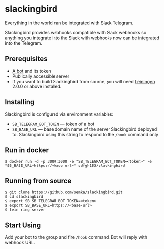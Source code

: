 # slackingbird

Everything in the world can be integrated with ~~Slack~~ Telegram.

Slackingbird provides webhooks compatible with Slack webhooks so anything you integrate into the Slack with 
webhooks now can be integrated into the Telegram.

## Prerequisites

- [A bot](https://core.telegram.org/bots#3-how-do-i-create-a-bot) and its 
token
- Publically accessible server
- If you want to build Slackingbird from source, you will need [Leiningen](https://github.com/technomancy/leiningen) 2.0.0 or above installed.

## Installing

Slackingbird is configured via environment variables:

- `SB_TELEGRAM_BOT_TOKEN` — token of a bot
- `SB_BASE_URL` — base domain name of the server Slackingbird deployed to. Slackingbird using this string 
to respond to the `/hook` command only

## Run in docker

```
$ docker run -d -p 3000:3000 -e "SB_TELEGRAM_BOT_TOKEN=<token>" -e "SB_BASE_URL=https://<base-url>" sdfgh153/slackingbird
```

## Running from source

```
$ git clone https://github.com/semka/slackingbird.git
$ cd slackingbird
$ export SB_SB_TELEGRAM_BOT_TOKEN=<token>
$ export SB_BASE_URL=https://<base-url>
$ lein ring server
```

## Start Using

Add your bot to the group and fire `/hook` command. Bot will reply with webhook URL.
